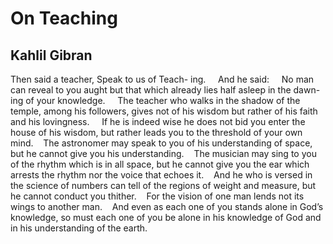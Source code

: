 # On Teaching
## Kahlil Gibran
Then said a teacher, Speak to us of Teach-
ing.
    And he said:
    No man can reveal to you aught but that
which already lies half asleep in the dawn-
ing of your knowledge.
    The teacher who walks in the shadow of
the temple, among his followers, gives not
of his wisdom but rather of his faith and
his lovingness.
    If he is indeed wise he does not bid you
enter the house of his wisdom, but rather
leads you to the threshold of your own
mind.
   The astronomer may speak to you of his
understanding of space, but he cannot give
you his understanding.
   The musician may sing to you of the
rhythm which is in all space, but he cannot
give you the ear which arrests the rhythm
nor the voice that echoes it.
   And he who is versed in the science of
numbers can tell of the regions of weight
and measure, but he cannot conduct you
thither.
   For the vision of one man lends not its
wings to another man.
   And even as each one of you stands alone
in God’s knowledge, so must each one of
you be alone in his knowledge of God and
in his understanding of the earth.